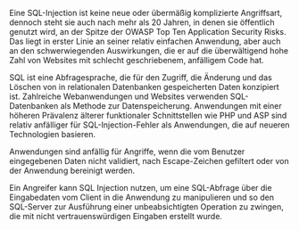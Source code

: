 Eine SQL-Injection ist keine neue oder übermäßig komplizierte Angriffsart, dennoch steht sie auch nach mehr als 20 Jahren, in denen sie öffentlich genutzt wird, an der Spitze der OWASP Top Ten Application Security Risks. Das liegt in erster Linie an seiner relativ einfachen Anwendung, aber auch an den schwerwiegenden Auswirkungen, die er auf die überwältigend hohe Zahl von Websites mit schlecht geschriebenem, anfälligem Code hat.

SQL ist eine Abfragesprache, die für den Zugriff, die Änderung und das Löschen von in relationalen Datenbanken gespeicherten Daten konzipiert ist. Zahlreiche Webanwendungen und Websites verwenden SQL-Datenbanken als Methode zur Datenspeicherung. Anwendungen mit einer höheren Prävalenz älterer funktionaler Schnittstellen wie PHP und ASP sind relativ anfälliger für SQL-Injection-Fehler als Anwendungen, die auf neueren Technologien basieren.

Anwendungen sind anfällig für Angriffe, wenn die vom Benutzer eingegebenen Daten nicht validiert, nach Escape-Zeichen gefiltert oder von der Anwendung bereinigt werden.

Ein Angreifer kann SQL Injection nutzen, um eine SQL-Abfrage über die Eingabedaten vom Client in die Anwendung zu manipulieren und so den SQL-Server zur Ausführung einer unbeabsichtigten Operation zu zwingen, die mit nicht vertrauenswürdigen Eingaben erstellt wurde.